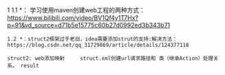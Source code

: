 1   1.1 *： 学习使用maven创建web工程的两种方式：
    https://www.bilibili.com/video/BV1Qf4y1T7Hx?p=91&vd_source=d71b5e15775c60b27d0992ed3b343b71
    
    1.2 *：struct2框架过于老旧，idea需要添加strut的支持:解决方法：
    https://blog.csdn.net/qq_31729869/article/details/124377118
    
    struct2: web添加映射     struct.xml创建url请求路径和 类（继承Action）处理关系。 result
    
    
